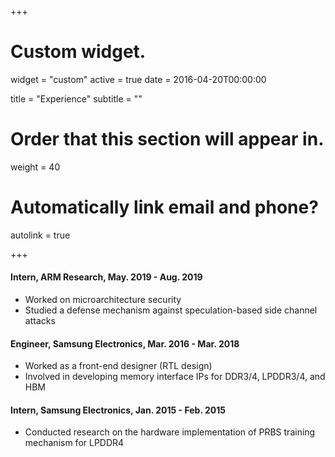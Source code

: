 +++
# Custom widget.
widget = "custom"
active = true
date = 2016-04-20T00:00:00

title = "Experience"
subtitle = ""

# Order that this section will appear in.
weight = 40

# Automatically link email and phone?
autolink = true

+++

#### Intern, ARM Research, May. 2019 - Aug. 2019
* Worked on microarchitecture security
* Studied a defense mechanism against speculation-based side channel attacks

#### Engineer, Samsung Electronics, Mar. 2016 - Mar. 2018
* Worked as a front-end designer (RTL design) 
* Involved in developing memory interface IPs for DDR3/4, LPDDR3/4, and HBM


#### Intern, Samsung Electronics, Jan. 2015 - Feb. 2015
* Conducted research on the hardware implementation of PRBS training mechanism for LPDDR4



